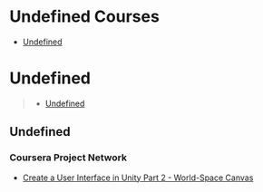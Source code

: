 # Undefined Courses
 - [Undefined](#undefined)
# Undefined
> - [Undefined](#undefined)
## Undefined
### Coursera Project Network
 - [Create a User Interface in Unity Part 2 - World-Space Canvas](https://www.coursera.org/learn/create-ui-unity-world-space-canvas)
